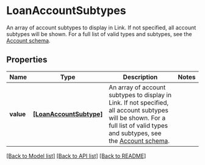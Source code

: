 # LoanAccountSubtypes

An array of account subtypes to display in Link. If not specified, all account subtypes will be shown. For a full list of valid types and subtypes, see the [Account schema](https://plaid.com/docs/api/accounts#account-type-schema). 

## Properties
Name | Type | Description | Notes
------------ | ------------- | ------------- | -------------
**value** | [**[LoanAccountSubtype]**](LoanAccountSubtype.md) | An array of account subtypes to display in Link. If not specified, all account subtypes will be shown. For a full list of valid types and subtypes, see the [Account schema](https://plaid.com/docs/api/accounts#account-type-schema).  | 

[[Back to Model list]](../README.md#documentation-for-models) [[Back to API list]](../README.md#documentation-for-api-endpoints) [[Back to README]](../README.md)


